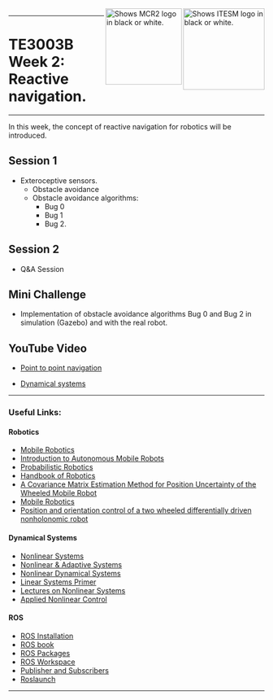 <picture>
  <source media="(prefers-color-scheme: dark)" srcset="https://github.com/ManchesterRoboticsLtd/TE3003B_Integration_of_Robotics_and_Intelligent_Systems/blob/main/Misc/Logos/Logotipo%20Vertical%20Bco_Transparente.png">
  <source media="(prefers-color-scheme: light)" srcset="https://github.com/ManchesterRoboticsLtd/TE3003B_Integration_of_Robotics_and_Intelligent_Systems/blob/main/Misc/Logos/Logotipo%20Vertical%20Azul%20transparente.png">
  <img alt="Shows ITESM logo in black or white." width="160" align="right">
</picture>

<picture>
  <source media="(prefers-color-scheme: dark)" srcset="https://github.com/ManchesterRoboticsLtd/TE3003B_Integration_of_Robotics_and_Intelligent_Systems/blob/main/Misc/Logos/MCR2_Logo_White.png">
  <source media="(prefers-color-scheme: light)" srcset="https://github.com/ManchesterRoboticsLtd/TE3003B_Integration_of_Robotics_and_Intelligent_Systems/blob/main/Misc/Logos/MCR2_Logo_Black.png">
  <img alt="Shows MCR2 logo in black or white." width="150" align="right">
</picture>

---
# TE3003B Week 2: Reactive navigation.
---
 
 In this week, the concept of reactive navigation for robotics will be introduced.
 
  ## Session 1
  * Exteroceptive sensors.
    - Obstacle avoidance
    - Obstacle avoidance algorithms:
        - Bug 0
        - Bug 1
        - Bug 2.
  
  ## Session 2
  * Q&A Session

  ## Mini Challenge
  * Implementation of obstacle avoidance algorithms Bug 0 and Bug 2 in simulation (Gazebo) and with the real robot.
  
  ## YouTube Video
  * [Point to point navigation](https://www.youtube.com/watch?v=vBDHNeUKEYU&feature=youtu.be&themeRefresh=1)

  * [Dynamical systems](https://www.youtube.com/playlist?list=PLqCuMQTwnIP99CrzdPEroGhdAhzVfvWgR)

---

### Useful Links: 
#### Robotics
  * [Mobile Robotics](https://www.robots.ox.ac.uk/~pnewman/Teaching/C4CourseResources/C4BMobileRobots.pdf)
  * [Introduction to Autonomous Mobile Robots](https://www.ucg.ac.me/skladiste/blog_13268/objava_56689/fajlovi/Introduction%20to%20Autonomous%20Mobile%20Robots%20book.pdf)
  * [Probabilistic Robotics](https://docs.ufpr.br/~danielsantos/ProbabilisticRobotics.pdf)
  * [Handbook of Robotics](https://link.springer.com/book/10.1007/978-3-540-30301-5)
  * [A Covariance Matrix Estimation Method for Position Uncertainty of
the Wheeled Mobile Robot](https://koreascience.kr/article/CFKO200333239337244.pdf)
  * [Mobile Robotics](https://www.ensta-bretagne.fr/jaulin/kalmooc.pdf)
  * [Position and orientation control of a two wheeled differentially driven nonholonomic robot](https://www.dca.ufrn.br/~adelardo/artigos/ICINCO04a.pdf)


  

#### Dynamical Systems
  * [Nonlinear Systems](https://books.google.fr/books/about/Nonlinear_Systems.html?id=t_d1QgAACAAJ&redir_esc=y)
  * [Nonlinear & Adaptive Systems](https://digital-library.theiet.org/content/books/ce/pbce084e)
  * [Nonlinear Dynamical Systems](https://books.google.fr/books/about/Nonlinear_Dynamical_Systems.html?id=FPlQAAAAMAAJ&redir_esc=y)
  * [Linear Systems Primer](https://wp.kntu.ac.ir/hrahmanei/Adv-Control-Books/A-Linear-Systems-Primer.pdf)
  * [Lectures on Nonlinear Systems](https://web.mit.edu/nsl/www/videos/lectures.html)
  * [Applied Nonlinear Control](https://books.google.fr/books/about/Applied_Nonlinear_Control.html?id=cwpRAAAAMAAJ&redir_esc=y)

#### ROS
 * [ROS Installation](http://wiki.ros.org/noetic/Installation/Ubuntu)
 * [ROS book](https://www.cse.sc.edu/~jokane/agitr/)
 * [ROS Packages](http://wiki.ros.org/ROS/Tutorials/CreatingPackage)
 * [ROS Workspace](http://wiki.ros.org/catkin/Tutorials/create_a_workspace)
 * [Publisher and Subscribers](http://wiki.ros.org/ROS/Tutorials/WritingPublisherSubscriber%28python%29)
 * [Roslaunch](http://wiki.ros.org/roslaunch)
 ---

